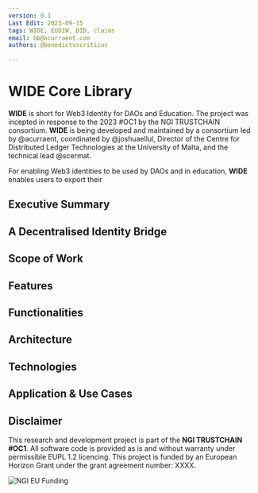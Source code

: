 ```yaml
---
version: 0.1
Last Edit: 2023-09-15
tags: WIDE, EUDIW, DID, claims
email: bb@acurraent.com
authors: @benedictvscriticus

---
```


# WIDE Core Library

**WIDE** is short for Web3 Identity for DAOs and Education. The project was incepted in response to the 2023 #OC1 by the NGI TRUSTCHAIN consortium. **WIDE** is being developed and maintained by a consortium led by @acurraent, coordinated by @joshuaellul, Director of the Centre for Distributed Ledger Technologies at the University of Malta, and the technical lead @scermat.

For enabling Web3 identities to be used by DAOs and in education, **WIDE** enables users to export their 

## Executive Summary
## A Decentralised Identity Bridge

## Scope of Work

## Features

## Functionalities


## Architecture

## Technologies

## Application & Use Cases

## Disclaimer

This research and development project is part of the **NGI TRUSTCHAIN #OC1**. All software code is provided as is and without warranty under permissible EUPL 1.2 licencing. This project is funded by an European Horizon Grant under the grant agreement number: XXXX.

![NGI EU Funding](https://github.com/Consortium-WIDE/wide-core/assets/104435781/e239859a-2a25-4b6a-b143-731119e44a23)
